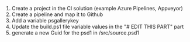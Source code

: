 1. Create a project in the CI solution (example Azure Pipelines, Appveyor)
1. Create a pipeline and map it to Github
1. Add a variable psgallerykey
1. Update the build.ps1 file variable values in the "# EDIT THIS PART" part
1. generate a new Guid for the psd1 in /src/source.psd1